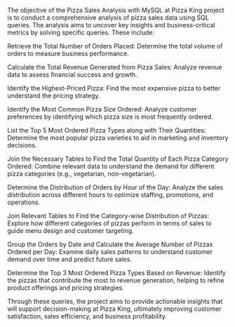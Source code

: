 The objective of the Pizza Sales Analysis with MySQL at Pizza King project is to conduct a comprehensive analysis of pizza sales data using SQL queries. The analysis aims to uncover key insights and business-critical metrics by solving specific queries. These include:

Retrieve the Total Number of Orders Placed: Determine the total volume of orders to measure business performance.

Calculate the Total Revenue Generated from Pizza Sales: Analyze revenue data to assess financial success and growth.

Identify the Highest-Priced Pizza: Find the most expensive pizza to better understand the pricing strategy.

Identify the Most Common Pizza Size Ordered: Analyze customer preferences by identifying which pizza size is most frequently ordered.

List the Top 5 Most Ordered Pizza Types along with Their Quantities: Determine the most popular pizza varieties to aid in marketing and inventory decisions.

Join the Necessary Tables to Find the Total Quantity of Each Pizza Category Ordered: Combine relevant data to understand the demand for different pizza categories (e.g., vegetarian, non-vegetarian).

Determine the Distribution of Orders by Hour of the Day: Analyze the sales distribution across different hours to optimize staffing, promotions, and operations.

Join Relevant Tables to Find the Category-wise Distribution of Pizzas: Explore how different categories of pizzas perform in terms of sales to guide menu design and customer targeting.

Group the Orders by Date and Calculate the Average Number of Pizzas Ordered per Day: Examine daily sales patterns to understand customer demand over time and predict future sales.

Determine the Top 3 Most Ordered Pizza Types Based on Revenue: Identify the pizzas that contribute the most to revenue generation, helping to refine product offerings and pricing strategies.

Through these queries, the project aims to provide actionable insights that will support decision-making at Pizza King, ultimately improving customer satisfaction, sales efficiency, and business profitability.
